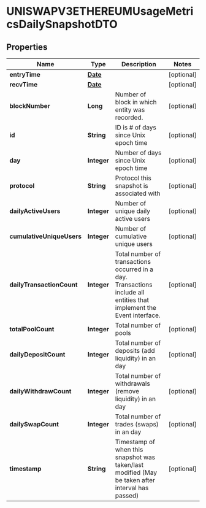 

# UNISWAPV3ETHEREUMUsageMetricsDailySnapshotDTO

## Properties

Name | Type | Description | Notes
------------ | ------------- | ------------- | -------------
**entryTime** | [**Date**](Date.md) |  |  [optional]
**recvTime** | [**Date**](Date.md) |  |  [optional]
**blockNumber** | **Long** | Number of block in which entity was recorded. |  [optional]
**id** | **String** | ID is # of days since Unix epoch time |  [optional]
**day** | **Integer** | Number of days since Unix epoch time |  [optional]
**protocol** | **String** | Protocol this snapshot is associated with |  [optional]
**dailyActiveUsers** | **Integer** | Number of unique daily active users |  [optional]
**cumulativeUniqueUsers** | **Integer** | Number of cumulative unique users |  [optional]
**dailyTransactionCount** | **Integer** | Total number of transactions occurred in a day. Transactions include all entities that implement the Event interface. |  [optional]
**totalPoolCount** | **Integer** | Total number of pools |  [optional]
**dailyDepositCount** | **Integer** | Total number of deposits (add liquidity) in an day |  [optional]
**dailyWithdrawCount** | **Integer** | Total number of withdrawals (remove liquidity) in an day |  [optional]
**dailySwapCount** | **Integer** | Total number of trades (swaps) in an day |  [optional]
**timestamp** | **String** | Timestamp of when this snapshot was taken/last modified (May be taken after interval has passed) |  [optional]




